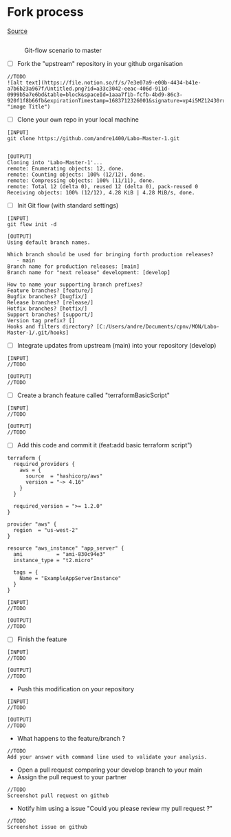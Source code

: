# Fork process

[Source](https://docs.github.com/en/get-started/quickstart/fork-a-repo)

<figure><img src="../../.gitbook/assets/image (4).png" alt=""><figcaption><p>Git-flow scenario to master</p></figcaption></figure>

* [ ] Fork the "upstream" repository in your github organisation

```
//TODO
![alt text](https://file.notion.so/f/s/7e3e07a9-e00b-4434-b41e-a7b6b23a967f/Untitled.png?id=a33c3042-eeac-406d-911d-0999b5a7e6bd&table=block&spaceId=1aaa7f1b-fcfb-4bd9-86c3-920f1f8b66fb&expirationTimestamp=1683712326001&signature=vp4i5MZ12430rrzueoWGU98SBsdCyoOHowaORoTM0Es&downloadName=Untitled.png "image Title")
```

* [ ] Clone your own repo in your local machine

```
[INPUT]
git clone https://github.com/andre1400/Labo-Master-1.git


[OUTPUT]
Cloning into 'Labo-Master-1'...
remote: Enumerating objects: 12, done.
remote: Counting objects: 100% (12/12), done.
remote: Compressing objects: 100% (11/11), done.
remote: Total 12 (delta 0), reused 12 (delta 0), pack-reused 0
Receiving objects: 100% (12/12), 4.28 KiB | 4.28 MiB/s, done.
```

* [ ] Init Git flow (with standard settings)

```
[INPUT]
git flow init -d

[OUTPUT]
Using default branch names.

Which branch should be used for bringing forth production releases?
   - main
Branch name for production releases: [main]
Branch name for "next release" development: [develop]

How to name your supporting branch prefixes?
Feature branches? [feature/]
Bugfix branches? [bugfix/]
Release branches? [release/]
Hotfix branches? [hotfix/]
Support branches? [support/]
Version tag prefix? []
Hooks and filters directory? [C:/Users/andre/Documents/cpnv/MON/Labo-Master-1/.git/hooks]
```

* [ ] Integrate updates from upstream (main) into your repository (develop)

```
[INPUT]
//TODO

[OUTPUT]
//TODO
```

* [ ] Create a branch feature called "terraformBasicScript"

```
[INPUT]
//TODO

[OUTPUT]
//TODO
```

* [ ] Add this code and commit it (feat:add basic terraform script")

```
terraform {
  required_providers {
    aws = {
      source  = "hashicorp/aws"
      version = "~> 4.16"
    }
  }

  required_version = ">= 1.2.0"
}

provider "aws" {
  region  = "us-west-2"
}

resource "aws_instance" "app_server" {
  ami           = "ami-830c94e3"
  instance_type = "t2.micro"

  tags = {
    Name = "ExampleAppServerInstance"
  }
}
```

```
[INPUT]
//TODO

[OUTPUT]
//TODO
```

* [ ] Finish the feature

```
[INPUT]
//TODO

[OUTPUT]
//TODO
```

* Push this modification on your repository

```
[INPUT]
//TODO

[OUTPUT]
//TODO
```

* What happens to the feature/branch ?

```
//TODO
Add your answer with command line used to validate your analysis.
```

* Open a pull request comparing your develop branch to your main
* Assign the pull request to your partner

```
//TODO
Screenshot pull request on github
```

* Notify him using a issue "Could you please review my pull request ?"

```
//TODO
Screenshot issue on github
```
